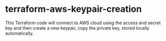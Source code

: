 # terraform-aws-keypair-creation

This Terraform code will connect to AWS cloud using the access and secret key and then create a new keypair, copy the private key, stored locally automatically.
